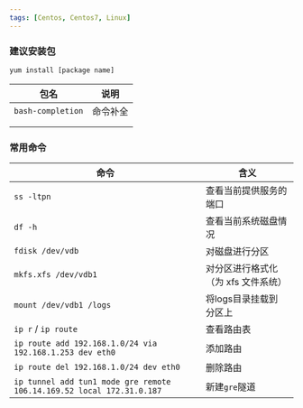 ```yaml
---
tags: [Centos, Centos7, Linux]
---
```


### 建议安装包

```bash
yum install [package name]
```

| 包名              | 说明     |
| ----------------- | -------- |
| `bash-completion` | 命令补全 |
|                   |          |
|                   |          |

### 常用命令

| 命令                                                         | 含义                                |
| ------------------------------------------------------------ | ----------------------------------- |
| `ss -ltpn`                                                   | 查看当前提供服务的端口              |
| `df -h`                                                      | 查看当前系统磁盘情况                |
| `fdisk /dev/vdb`                                             | 对磁盘进行分区                      |
| `mkfs.xfs /dev/vdb1`                                         | 对分区进行格式化（为 xfs 文件系统） |
| `mount /dev/vdb1 /logs`                                      | 将logs目录挂载到 分区上             |
| `ip r` / `ip route`                                          | 查看路由表                          |
| `ip route add 192.168.1.0/24 via 192.168.1.253 dev eth0`     | 添加路由                            |
| `ip route del 192.168.1.0/24 dev eth0`                       | 删除路由                            |
| `ip tunnel add tun1 mode gre remote 106.14.169.52 local 172.31.0.187` | 新建`gre`隧道                       |

